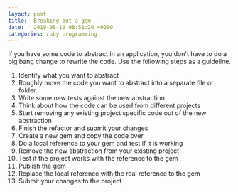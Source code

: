 ```yaml
---
layout: post
title:  Breaking out a gem
date:   2019-08-19 08:51:20 +0200
categories: ruby programming
---
```


If you have some code to abstract in an application, you don't have to do a big bang change to rewrite the code. Use the following steps as a guideline.

1. Identify what you want to abstract
2. Roughly move the code you want to abstract into a separate file or folder.
3. Write some new tests against the new abstraction
4. Think about how the code can be used from different projects
5. Start removing any existing project specific code out of the new abstraction
6. Finish the refactor and submit your changes
7. Create a new gem and copy the code over
8. Do a local reference to your gem and test if it is working
9. Remove the new abstraction from your existing project
10. Test if the project works with the reference to the gem
11. Publish the gem
12. Replace the local reference with the real reference to the gem
13. Submit your changes to the project
